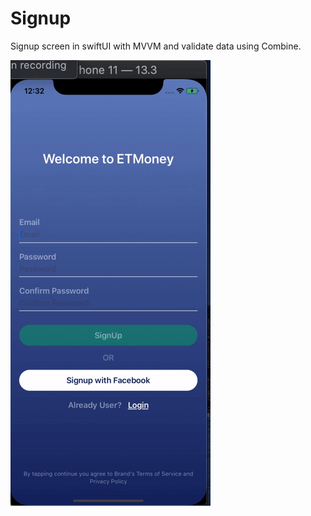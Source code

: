 # Signup

Signup screen in swiftUI with MVVM and validate data using Combine.

![](/CoolLoginScreens/demo.gif)
